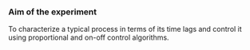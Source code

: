 ### Aim of the experiment

To characterize a typical process in terms of its time lags and control it using proportional and on-off control algorithms.